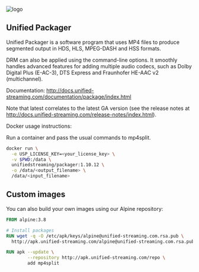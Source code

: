 ![logo](https://raw.githubusercontent.com/unifiedstreaming/origin/master/unifiedstreaming-logo-black.png)

Unified Packager
------------------------------
Unified Packager is a software program that uses MP4 files to produce segmented output in HDS, HLS, MPEG-DASH and HSS formats. 

DRM can also be applied using the command-line options. It smoothly handles advanced features for adding multiple audio codecs, such as Dolby Digital Plus (E-AC-3), DTS Express and Fraunhofer HE-AAC v2 (multichannel).

Documentation:
http://docs.unified-streaming.com/documentation/package/index.html

Note that latest correlates to the latest GA version (see the release notes at http://docs.unified-streaming.com/release-notes/index.html).

Docker usage instructions:

Run a container and pass the usual commands to mp4split.

```bash
docker run \
  -e USP_LICENSE_KEY=<your_license_key> \
  -v $PWD:/data \
  unifiedstreaming/packager:1.10.12 \
  -o /data/<output_filename> \
  /data/<input_filename>
```

Custom images
------------------
You can also build your own images using our Alpine repository:

```Dockerfile
FROM alpine:3.8

# Install packages
RUN wget -q -O /etc/apk/keys/alpine@unified-streaming.com.rsa.pub \
  http://apk.unified-streaming.com/alpine@unified-streaming.com.rsa.pub

RUN apk --update \
        --repository http://apk.unified-streaming.com/repo \
        add mp4split
```
